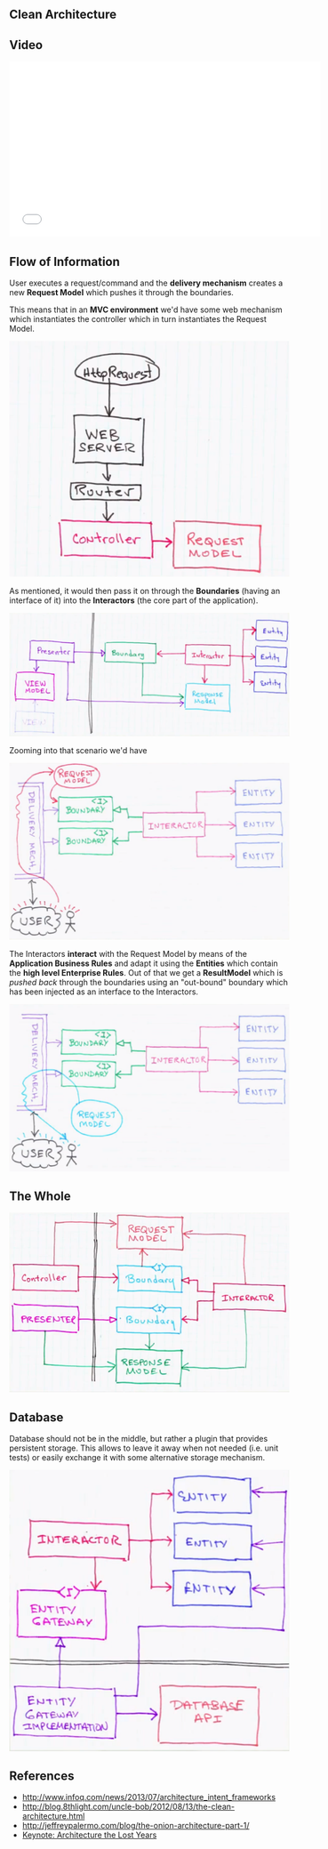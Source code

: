 Clean Architecture
---

## Video

<iframe width="560" height="315" src="//www.youtube.com/embed/WpkDN78P884" frameborder="0" allowfullscreen="allowfullscreen"> </iframe>

## Flow of Information

User executes a request/command and the **delivery mechanism** creates a new **Request Model** which pushes it through the boundaries.

This means that in an **MVC environment** we'd have some web mechanism which instantiates the controller which in turn instantiates the Request Model.

![](./docs/imgs/flow_mvc_http.png)

As mentioned, it would then pass it on through the **Boundaries** (having an interface of it) into the **Interactors** (the core part of the application).

![](./docs/imgs/flow_mvc_interactor.png)

Zooming into that scenario we'd have

![](./docs/imgs/flow_requestmodel_creation.png)


The Interactors **interact** with the Request Model by means of the **Application Business Rules** and adapt it using the **Entities** which contain the **high level Enterprise Rules**. Out of that we get a **ResultModel** which is _pushed back_ through the boundaries using an "out-bound" boundary which has been injected as an interface to the Interactors. 

![](./docs/imgs/flow_resultmodel.png)

## The Whole

![](./docs/imgs/wholepicture.png)


## Database

Database should not be in the middle, but rather a plugin that provides persistent storage. This allows to leave it away when not needed (i.e. unit tests) or easily exchange it with some alternative storage mechanism.

![](./docs/imgs/pluggabledatabase.png)


## References

- http://www.infoq.com/news/2013/07/architecture_intent_frameworks
- http://blog.8thlight.com/uncle-bob/2012/08/13/the-clean-architecture.html
- http://jeffreypalermo.com/blog/the-onion-architecture-part-1/
- [Keynote: Architecture the Lost Years](http://www.youtube.com/watch?feature=player_detailpage&v=WpkDN78P884#t=1672s)